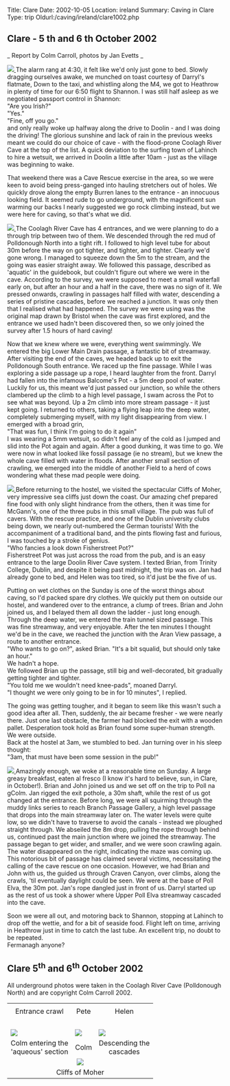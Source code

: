 Title: Clare 
Date: 2002-10-05
Location: ireland
Summary: Caving in Clare
Type: trip
Oldurl:/caving/ireland/clare1002.php

##  Clare - 5  th  and 6  th  October 2002 

_ Report by Colm Carroll, photos by Jan Evetts _

[ ![](/rcc/caving/old/ireland/clare1002/pavement_lr.jpg) ](/rcc/caving/old/ireland/clare1002/pavement.jpg) The alarm rang at 4:30, it felt like we'd only just gone to bed. Slowly dragging ourselves awake, we munched on toast courtesy of Darryl's flatmate, Down to the taxi, and whistling along the M4, we got to Heathrow in plenty of time for our 6:50 flight to Shannon. I was still half asleep as we negotiated passport control in Shannon:   
"Are you Irish?"   
"Yes."   
"Fine, off you go."   
and only really woke up halfway along the drive to Doolin - and I was doing the driving! The glorious sunshine and lack of rain in the previous weeks meant we could do our choice of cave - with the flood-prone Coolagh River Cave at the top of the list. A quick deviation to the surfing town of Lahinch to hire a wetsuit, we arrived in Doolin a little after 10am - just as the village was beginning to wake. 

That weekend there was a Cave Rescue exercise in the area, so we were keen to avoid being press-ganged into hauling stretchers out of holes. We quickly drove along the empty Burren lanes to the entrance - an innocuous looking field. It seemed rude to go underground, with the magnificent sun warming our backs I nearly suggested we go rock climbing instead, but we were here for caving, so that's what we did. 

[ ![](/rcc/caving/old/ireland/clare1002/coolagh_lr.jpg) ](/rcc/caving/old/ireland/clare1002/coolagh.jpg) The Coolagh River Cave has 4 entrances, and we were planning to do a through trip between two of them. We descended through the red mud of Polldonough North into a tight rift. I followed to high level tube for about 30m before the way on got tighter, and tighter, and tighter. Clearly we'd gone wrong. I managed to squeeze down the 5m to the stream, and the going was easier straight away. We followed this passage, described as 'aquatic' in the guidebook, but couldn't figure out where we were in the cave. According to the survey, we were supposed to meet a small waterfall early on, but after an hour and a half in the cave, there was no sign of it. We pressed onwards, crawling in passages half filled with water, descending a series of pristine cascades, before we reached a junction. It was only then that I realised what had happened. The survey we were using was the original map drawn by Bristol when the cave was first explored, and the entrance we used hadn't been discovered then, so we only joined the survey after 1.5 hours of hard caving! 

Now that we knew where we were, everything went swimmingly. We entered the big Lower Main Drain passage, a fantastic bit of streamway. After visiting the end of the caves, we headed back up to exit the Polldonough South entrance. We raced up the fine passage. While I was exploring a side passage up a rope, I heard laughter from the front. Darryl had fallen into the infamous Balcome's Pot - a 5m deep pool of water. Luckily for us, this meant we'd just passed our junction, so while the others clambered up the climb to a high level passage, I swam across the Pot to see what was beyond. Up a 2m climb into more stream passage - it just kept going. I returned to others, taking a flying leap into the deep water, completely submerging myself, with my light disappearing from view. I emerged with a broad grin,   
"That was fun, I think I'm going to do it again"   
I was wearing a 5mm wetsuit, so didn't feel any of the cold as I jumped and slid into the Pot again and again. After a good dunking, it was time to go. We were now in what looked like fossil passage (ie no stream), but we knew the whole cave filled with water in floods. After another small section of crawling, we emerged into the middle of another Field to a herd of cows wondering what these mad people were doing. 

[ ![](/rcc/caving/old/ireland/clare1002/moher_lr.jpg) ](/rcc/caving/old/ireland/clare1002/moher.jpg) Before returning to the hostel, we visited the spectacular Cliffs of Moher, very impressive sea cliffs just down the coast. Our amazing chef prepared fine food with only slight hindrance from the others, then it was time for McGann's, one of the three pubs in this small village. The pub was full of cavers. With the rescue practice, and one of the Dublin university clubs being down, we nearly out-numbered the German tourists! With the accompaniment of a traditional band, and the pints flowing fast and furious, I was touched by a stroke of genius.   
"Who fancies a look down Fisherstreet Pot?"   
Fisherstreet Pot was just across the road from the pub, and is an easy entrance to the large Doolin River Cave system. I texted Brian, from Trinity College, Dublin, and despite it being past midnight, the trip was on. Jan had already gone to bed, and Helen was too tired, so it'd just be the five of us. 

Putting on wet clothes on the Sunday is one of the worst things about caving, so I'd packed spare dry clothes. We quickly put them on outside our hostel, and wandered over to the entrance, a clump of trees. Brian and John joined us, and I belayed them all down the ladder - just long enough. Through the deep water, we entered the train tunnel sized passage. This was fine streamway, and very enjoyable. After the ten minutes I thought we'd be in the cave, we reached the junction with the Aran View passage, a route to another entrance.   
"Who wants to go on?", asked Brian. "It's a bit squalid, but should only take an hour."   
We hadn't a hope.   
We followed Brian up the passage, still big and well-decorated, bit gradually getting tighter and tighter.   
"You told me we wouldn't need knee-pads", moaned Darryl.   
"I thought we were only going to be in for 10 minutes", I replied.   


The going was getting tougher, and it began to seem like this wasn't such a good idea after all. Then, suddenly, the air became fresher - we were nearly there. Just one last obstacle, the farmer had blocked the exit with a wooden pallet. Desperation took hold as Brian found some super-human strength. We were outside.   
Back at the hostel at 3am, we stumbled to bed. Jan turning over in his sleep thought:   
"3am, that must have been some session in the pub!" 

[ ![](/rcc/caving/old/ireland/clare1002/hostel_lr.jpg) ](/rcc/caving/old/ireland/clare1002/hostel.jpg) Amazingly enough, we woke at a reasonable time on Sunday. A large greasy breakfast, eaten al fresco (I know it's hard to believe, sun, in Clare, in October!). Brian and John joined us and we set off on the trip to Poll na gColm. Jan rigged the exit pothole, a 30m shaft, while the rest of us got changed at the entrance. Before long, we were all squirming through the muddy links series to reach Branch Passage Gallery, a high level passage that drops into the main streamway later on. The water levels were quite low, so we didn't have to traverse to avoid the canals - instead we ploughed straight through. We abseiled the 8m drop, pulling the rope through behind us, continued past the main junction where we joined the streamway. The passage began to get wider, and smaller, and we were soon crawling again. The water disappeared on the right, indicating the maze was coming up. This notorious bit of passage has claimed several victims, necessitating the calling of the cave rescue on one occasion. However, we had Brian and John with us, the guided us through Craven Canyon, over climbs, along the crawls, 'til eventually daylight could be seen. We were at the base of Poll Elva, the 30m pot. Jan's rope dangled just in front of us. Darryl started up as the rest of us took a shower where Upper Poll Elva streamway cascaded into the cave. 

Soon we were all out, and motoring back to Shannon, stopping at Lahinch to drop off the wettie, and for a bit of seaside food. Flight left on time, arriving in Heathrow just in time to catch the last tube. An excellent trip, no doubt to be repeated.   
Fermanagh anyone?


<h2>Clare 5<sup>th</sup> and 6<sup>th</sup> October 2002</h2>

<p>
  All underground photos were taken in the Coolagh River Cave (Polldonough North) and are copyright 
  Colm Carroll 2002.
</p>

<table>
  <tbody><tr>
    <td><a href="/rcc/caving/old/ireland/clare1002/darrylcoolagh2.jpg"><img src="/rcc/caving/old/ireland/clare1002/darrylcoolagh2_lr.jpg" title=""></a>
    </td><td><a href="/rcc/caving/old/ireland/clare1002/petecoolagh.jpg"><img src="/rcc/caving/old/ireland/clare1002/petecoolagh_lr.jpg" title=""></a>
    </td><td><a href="/rcc/caving/old/ireland/clare1002/helencoolagh.jpg"><img src="/rcc/caving/old/ireland/clare1002/helencoolagh_lr.jpg" title=""></a>

  </td></tr>
  <tr>
    <td><center>Entrance crawl</center>
    </td><td><center>Pete</center>
    </td><td><center>Helen</center>
  </td></tr>

  <tr><td><br></td></tr>

  <tr>
    <td><a href="/rcc/caving/old/ireland/clare1002/colmcoolagh1.jpg"><img src="/rcc/caving/old/ireland/clare1002/colmcoolagh1_lr.jpg"></a>
    </td><td><a href="/rcc/caving/old/ireland/clare1002/colmcoolagh2.jpg"><img src="/rcc/caving/old/ireland/clare1002/colmcoolagh2_lr.jpg"></a>
    </td><td><a href="/rcc/caving/old/ireland/clare1002/darrylcoolagh1.jpg"><img src="/rcc/caving/old/ireland/clare1002/darrylcoolagh1_lr.jpg"></a>
  </td></tr>
  <tr>
    <td><center>Colm entering the<br>'aqueous' section</center>
    </td><td><center>Colm</center>
    </td><td><center>Descending the <br>cascades</center>
  </td></tr>  
  <tr>
    <td colspan="3"><center><a href="/rcc/caving/old/ireland/clare1002/mohercolm.jpg"><img src="/rcc/caving/old/ireland/clare1002/mohercolmlr.jpg">
  </a></center></td></tr>
  <tr>
    <td colspan="3"><center>Cliffs of Moher</center></td>
  </tr>
</tbody></table>  
